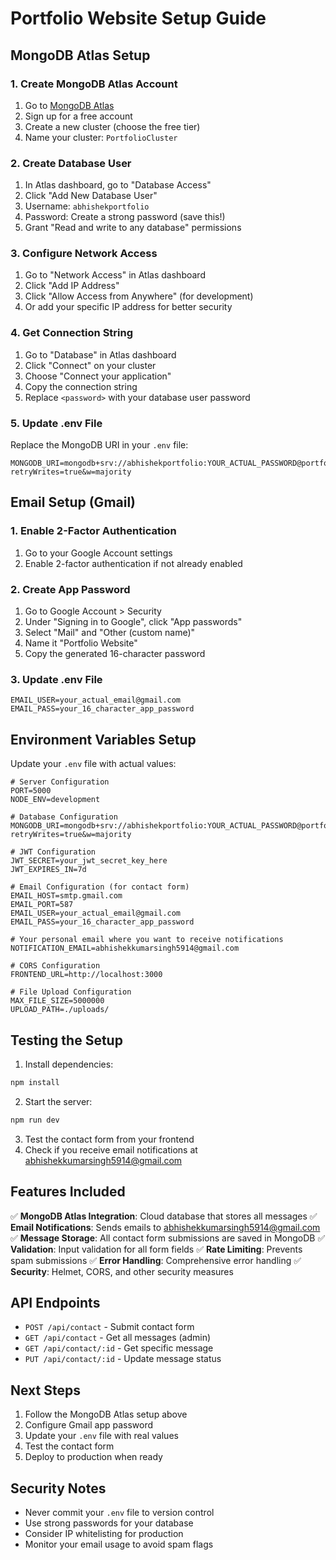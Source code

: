 # Portfolio Website Setup Guide

## MongoDB Atlas Setup

### 1. Create MongoDB Atlas Account
1. Go to [MongoDB Atlas](https://cloud.mongodb.com/)
2. Sign up for a free account
3. Create a new cluster (choose the free tier)
4. Name your cluster: `PortfolioCluster`

### 2. Create Database User
1. In Atlas dashboard, go to "Database Access"
2. Click "Add New Database User"
3. Username: `abhishekportfolio`
4. Password: Create a strong password (save this!)
5. Grant "Read and write to any database" permissions

### 3. Configure Network Access
1. Go to "Network Access" in Atlas dashboard
2. Click "Add IP Address"
3. Click "Allow Access from Anywhere" (for development)
4. Or add your specific IP address for better security

### 4. Get Connection String
1. Go to "Database" in Atlas dashboard
2. Click "Connect" on your cluster
3. Choose "Connect your application"
4. Copy the connection string
5. Replace `<password>` with your database user password

### 5. Update .env File
Replace the MongoDB URI in your `.env` file:
```
MONGODB_URI=mongodb+srv://abhishekportfolio:YOUR_ACTUAL_PASSWORD@portfoliocluster.mongodb.net/portfolio?retryWrites=true&w=majority
```

## Email Setup (Gmail)

### 1. Enable 2-Factor Authentication
1. Go to your Google Account settings
2. Enable 2-factor authentication if not already enabled

### 2. Create App Password
1. Go to Google Account > Security
2. Under "Signing in to Google", click "App passwords"
3. Select "Mail" and "Other (custom name)"
4. Name it "Portfolio Website"
5. Copy the generated 16-character password

### 3. Update .env File
```
EMAIL_USER=your_actual_email@gmail.com
EMAIL_PASS=your_16_character_app_password
```

## Environment Variables Setup

Update your `.env` file with actual values:

```env
# Server Configuration
PORT=5000
NODE_ENV=development

# Database Configuration
MONGODB_URI=mongodb+srv://abhishekportfolio:YOUR_ACTUAL_PASSWORD@portfoliocluster.mongodb.net/portfolio?retryWrites=true&w=majority

# JWT Configuration
JWT_SECRET=your_jwt_secret_key_here
JWT_EXPIRES_IN=7d

# Email Configuration (for contact form)
EMAIL_HOST=smtp.gmail.com
EMAIL_PORT=587
EMAIL_USER=your_actual_email@gmail.com
EMAIL_PASS=your_16_character_app_password

# Your personal email where you want to receive notifications
NOTIFICATION_EMAIL=abhishekkumarsingh5914@gmail.com

# CORS Configuration
FRONTEND_URL=http://localhost:3000

# File Upload Configuration
MAX_FILE_SIZE=5000000
UPLOAD_PATH=./uploads/
```

## Testing the Setup

1. Install dependencies:
```bash
npm install
```

2. Start the server:
```bash
npm run dev
```

3. Test the contact form from your frontend
4. Check if you receive email notifications at abhishekkumarsingh5914@gmail.com

## Features Included

✅ **MongoDB Atlas Integration**: Cloud database that stores all messages
✅ **Email Notifications**: Sends emails to abhishekkumarsingh5914@gmail.com
✅ **Message Storage**: All contact form submissions are saved in MongoDB
✅ **Validation**: Input validation for all form fields
✅ **Rate Limiting**: Prevents spam submissions
✅ **Error Handling**: Comprehensive error handling
✅ **Security**: Helmet, CORS, and other security measures

## API Endpoints

- `POST /api/contact` - Submit contact form
- `GET /api/contact` - Get all messages (admin)
- `GET /api/contact/:id` - Get specific message
- `PUT /api/contact/:id` - Update message status

## Next Steps

1. Follow the MongoDB Atlas setup above
2. Configure Gmail app password
3. Update your `.env` file with real values
4. Test the contact form
5. Deploy to production when ready

## Security Notes

- Never commit your `.env` file to version control
- Use strong passwords for your database
- Consider IP whitelisting for production
- Monitor your email usage to avoid spam flags
